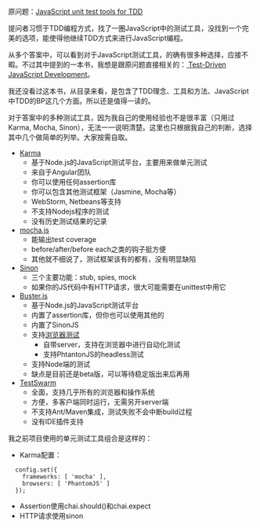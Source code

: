 原问题：[JavaScript unit test tools for TDD](http://stackoverflow.com/questions/300855/javascript-unit-test-tools-for-tdd)

提问者习惯于TDD编程方式，找了一圈JavaScript中的测试工具，没找到一个完美的选项，能使得他继续TDD方式来进行JavaScript编程。

从多个答案中，可以看到对于JavaScript测试工具，的确有很多种选择，应接不暇。不过其中提到的一本书，我想是跟原问题直接相关的：[ Test-Driven JavaScript Development](http://tddjs.com/)。

我还没看过这本书，从目录来看，是包含了TDD理念、工具和方法、JavaScript中TDD的BP这几个方面。所以还是值得一读的。

对于答案中的多种测试工具，因为我自己的使用经验也不是很丰富（只用过Karma, Mocha, Sinon），无法一一说明清楚。这里也只根据我自己的判断，选择其中几个做简单的列举。大家按需自取。

* [Karma](http://karma-runner.github.io/)
  * 基于Node.js的JavaScript测试平台，主要用来做单元测试
  * 来自于Angular团队
  * 你可以使用任何assertion库
  * 你可以包含其他测试框架（Jasmine, Mocha等）
  * WebStorm, Netbeans等支持
  * 不支持Nodejs程序的测试
  * 没有历史测试结果的记录
* [mocha.js](http://mochajs.org/)
  * 能输出test coverage
  * before/after/before each之类的钩子挺方便
  * 其他就不细说了，测试框架该有的都有，没有明显缺陷
* [Sinon](http://sinonjs.org/)
  * 三个主要功能：stub, spies, mock
  * 如果你的JS代码中有HTTP请求，很大可能需要在unittest中用它
* [Buster.js](http://docs.busterjs.org/en/latest/overview/)
  * 基于Node.js的JavaScript测试平台
  * 内置了assertion库，但你也可以使用其他的
  * 内置了SinonJS
  * 支持[浏览器测试](http://docs.busterjs.org/en/latest/browser-testing/)
    * 自带server，支持在浏览器中进行自动化测试
    * 支持PhtantonJS的headless测试
  * 支持Node端的测试
  * 缺点是目前还是beta版，可以等待稳定版出来后再用
* [TestSwarm](https://github.com/jquery/testswarm/)
  * 全面，支持几乎所有的浏览器和操作系统
  * 方便，多客户端同时运行，无需另开server端
  * 不支持Ant/Maven集成，测试失败不会中断build过程
  * 没有IDE插件支持

我之前项目使用的单元测试工具组合是这样的：
* Karma配置：
```
  config.set({
    frameworks: [ 'mocha' ],
    browsers: [ 'PhantomJS' ]
  });
```
* Assertion使用chai.should()和chai.expect
* HTTP请求使用sinon
